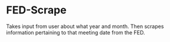 # FED-Scrape
Takes input from user about what year and month. Then scrapes information pertaining to that meeting date from the FED.
